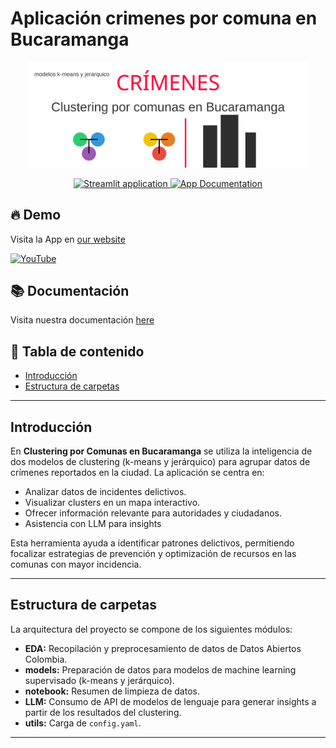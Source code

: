 # Aplicación crimenes por comuna en Bucaramanga

<p align="center">
  <a href="" target="_blank">
    <img src="assets/banner.svg" alt="App Streamlit Clustering por Comunas de Bucaramanga" width="450px">
  </a>
</p>

<p align="center">
  <a href="https://appclustercrimes-hps7f8ushwdyf2bvx9b6k8.streamlit.app/" target="_blank">
    <img src="https://static.streamlit.io/badges/streamlit_badge_black_white.svg" alt="Streamlit application">
  </a>
  <a href="https://google.com" target="_blank">
    <img src="https://img.shields.io/badge/Documentation-📘-blueviolet" alt="App Documentation">
  </a>
</p>

## 🔥 Demo

Visita la App en [our website](https://appclustercrimes-hps7f8ushwdyf2bvx9b6k8.streamlit.app/)

[![YouTube](http://i.ytimg.com/vi/mgQn8upQSk8/hqdefault.jpg)](https://www.youtube.com/watch?v=mgQn8upQSk8)

## 📚 Documentación

Visita nuestra documentación [here](https://google.com)


## 📑 Tabla de contenido

- [Introducción](#introduccion)
- [Estructura de carpetas](#estructura-de-carpetas)

---

## Introducción

En **Clustering por Comunas en Bucaramanga** se utiliza la inteligencia de dos modelos de clustering (k-means y jerárquico) para agrupar datos de crímenes reportados en la ciudad. La aplicación se centra en:
- Analizar datos de incidentes delictivos.
- Visualizar clusters en un mapa interactivo.
- Ofrecer información relevante para autoridades y ciudadanos.
- Asistencia con LLM para insights

Esta herramienta ayuda a identificar patrones delictivos, permitiendo focalizar estrategias de prevención y optimización de recursos en las comunas con mayor incidencia.

---

## Estructura de carpetas

La arquitectura del proyecto se compone de los siguientes módulos:

- **EDA:** Recopilación y preprocesamiento de datos de Datos Abiertos Colombia.
- **models:** Preparación de datos para modelos de machine learning supervisado (k-means y jerárquico).
- **notebook:** Resumen de limpieza de datos.
- **LLM:** Consumo de API de modelos de lenguaje para generar insights a partir de los resultados del clustering.
- **utils:** Carga de `config.yaml`.
---

